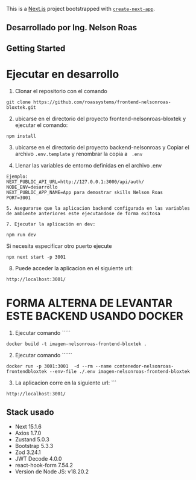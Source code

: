 This is a [Next.js](https://nextjs.org) project bootstrapped with [`create-next-app`](https://nextjs.org/docs/app/api-reference/cli/create-next-app).

## Desarrollado por Ing. Nelson Roas
## Getting Started

# Ejecutar en desarrollo

1. Clonar el repositorio con el comando
```
git clone https://github.com/roassystems/frontend-nelsonroas-bloxtek.git
```
2. ubicarse en el directorio del proyecto frontend-nelsonroas-bloxtek y ejecutar el comando:
```
npm install
```

3. ubicarse en el directorio del proyecto backend-nelsonroas y Copiar el archivo ```.env.template``` y renombrar la copia a ```
.env```

4. Llenar las variables de entorno definidas en el archivo .env 
```
Ejemplo:
NEXT_PUBLIC_API_URL=http://127.0.0.1:3000/api/auth/
NODE_ENV=desarrollo
NEXT_PUBLIC_APP_NAME=App para demostrar skills Nelson Roas
PORT=3001
```
```
5. Asegurarse que la aplicacion backend configurada en las variables de ambiente anteriores este ejecutandose de forma exitosa

7. Ejecutar la aplicación en dev:
```
```
npm run dev
```
Si necesita especificar otro puerto ejecute
``` 
npx next start -p 3001
```
8. Puede acceder la aplicacion en el siguiente url:
```
http://localhost:3001/
```
# FORMA ALTERNA DE LEVANTAR ESTE BACKEND USANDO DOCKER
1. Ejecutar comando `````
```
docker build -t imagen-nelsonroas-frontend-bloxtek .
```
2. Ejecutar comando ``````
```
docker run -p 3001:3001  -d --rm --name contenedor-nelsonroas-frontendbloxtek --env-file ./.env imagen-nelsonroas-frontend-bloxtek
```
3. La aplicacion corre en la siguiente url: ```
```
http://localhost:3001/
```
## Stack usado
* Next 15.1.6
* Axios 1.7.0
* Zustand 5.0.3
* Bootstrap 5.3.3
* Zod 3.24.1
* JWT Decode 4.0.0
* react-hook-form 7.54.2
* Version de Node JS: v18.20.2

